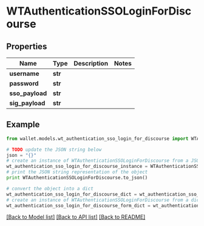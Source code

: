 # WTAuthenticationSSOLoginForDiscourse


## Properties

Name | Type | Description | Notes
------------ | ------------- | ------------- | -------------
**username** | **str** |  | 
**password** | **str** |  | 
**sso_payload** | **str** |  | 
**sig_payload** | **str** |  | 

## Example

```python
from wallet.models.wt_authentication_sso_login_for_discourse import WTAuthenticationSSOLoginForDiscourse

# TODO update the JSON string below
json = "{}"
# create an instance of WTAuthenticationSSOLoginForDiscourse from a JSON string
wt_authentication_sso_login_for_discourse_instance = WTAuthenticationSSOLoginForDiscourse.from_json(json)
# print the JSON string representation of the object
print WTAuthenticationSSOLoginForDiscourse.to_json()

# convert the object into a dict
wt_authentication_sso_login_for_discourse_dict = wt_authentication_sso_login_for_discourse_instance.to_dict()
# create an instance of WTAuthenticationSSOLoginForDiscourse from a dict
wt_authentication_sso_login_for_discourse_form_dict = wt_authentication_sso_login_for_discourse.from_dict(wt_authentication_sso_login_for_discourse_dict)
```
[[Back to Model list]](../README.md#documentation-for-models) [[Back to API list]](../README.md#documentation-for-api-endpoints) [[Back to README]](../README.md)


